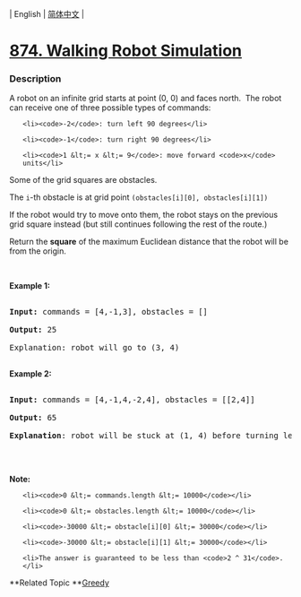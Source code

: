 | English | [简体中文](README.md) |

# [874. Walking Robot Simulation](https://leetcode-cn.com/problems/walking-robot-simulation)
 ### Description
<p>A robot on an infinite grid starts at point (0, 0) and faces north.&nbsp; The robot can receive one of three possible types of commands:</p>

<ul>
	<li><code>-2</code>: turn left 90 degrees</li>
	<li><code>-1</code>: turn right 90 degrees</li>
	<li><code>1 &lt;= x &lt;= 9</code>: move forward <code>x</code> units</li>
</ul>

<p>Some of the grid squares are obstacles.&nbsp;</p>

<p>The <code>i</code>-th obstacle is at grid point <code>(obstacles[i][0], obstacles[i][1])</code></p>

<p>If the robot would try to move onto them, the robot stays on the previous grid square instead (but still continues following the rest of the route.)</p>

<p>Return the <strong>square</strong> of the maximum Euclidean distance that the robot will be from the origin.</p>

<p>&nbsp;</p>

<p><strong>Example 1:</strong></p>

<pre>
<strong>Input: </strong>commands = <span id="example-input-1-1">[4,-1,3]</span>, obstacles = <span id="example-input-1-2">[]</span>
<strong>Output: </strong><span id="example-output-1">25</span>
<span>Explanation: </span>robot will go to (3, 4)
</pre>

<div>
<p><strong>Example 2:</strong></p>

<pre>
<strong>Input: </strong>commands = <span id="example-input-2-1">[4,-1,4,-2,4]</span>, obstacles = <span id="example-input-2-2">[[2,4]]</span>
<strong>Output: </strong><span id="example-output-2">65</span>
<strong>Explanation</strong>: robot will be stuck at (1, 4) before turning left and going to (1, 8)
</pre>
</div>

<p>&nbsp;</p>

<p><strong>Note:</strong></p>

<ol>
	<li><code>0 &lt;= commands.length &lt;= 10000</code></li>
	<li><code>0 &lt;= obstacles.length &lt;= 10000</code></li>
	<li><code>-30000 &lt;= obstacle[i][0] &lt;= 30000</code></li>
	<li><code>-30000 &lt;= obstacle[i][1] &lt;= 30000</code></li>
	<li>The answer is guaranteed to be less than <code>2 ^ 31</code>.</li>
</ol>

**Related Topic	**[Greedy](https://leetcode-cn.com/tag/greedy) 
